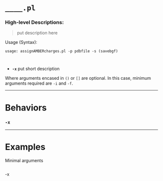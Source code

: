 
# `____.pl`
### High-level Descriptions:



> put description here

Usage (Syntax):
```
usage: assignAMBERcharges.pl -p pdbfile -s (savebgf)



```
* **`-x`** put short description

Where arguments encased in `()` or `[]` are optional. In this case, minimum arguments required are `-i` and `-f`.
 
---


# Behaviors
### `-x`
---
# Examples
Minimal arguments
```
```
-x
```
```
